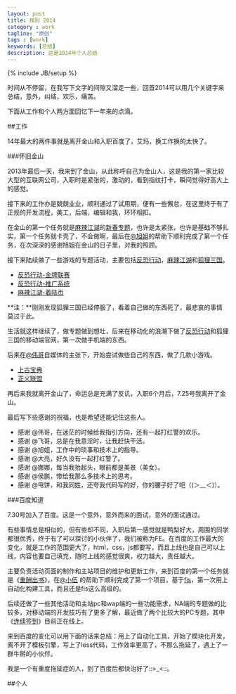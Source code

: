 ```yaml
---
layout: post
title: 挥别 2014 
category : work
tagline: "原创"
tags : [work]
keywords: [总结]
description: 这是2014年个人总结
---
```

{% include JB/setup %}

时间从不停留，在我写下文字的间隙又溜走一些，回首2014可以用几个关键字来总结，意外，纠结，欢乐，痛苦。

下面从工作和个人两方面回忆下一年来的点滴。

##工作

14年最大的两件事就是离开金山和入职百度了，艾玛，换工作换的太快了。

###怀旧金山

2013年最后一天，我来到了金山，从此称呼自己为金山人，这是我的第一家比较大型的互联网公司，入职时是紧张的，激动的，看到指纹打卡，瞬间觉得好高大上的感觉。

接下来的工作亦是兢兢业业，顺利通过了试用期，便有一些懈怠，在这里终于有了正规的开发流程，美工，后端，编辑和我，环环相扣。

在金山的第一个任务就是[麻辣江湖](http://mj.xoyo.com)的[新春专题](http://mj.xoyo.com/zt/2014/01/06/index.shtml)，也许是太紧张，也许是基础不够扎实，第一个任务就卡壳了，不会做啊，最后在[@旭姐](http://weibo.com/sunxu)的帮助下顺利完成了第一个任务，在次深深的感谢旭姐在金山的日子里，对我的照顾。

接下来陆续做了一些游戏的专题活动，主要包括[反恐行动](http://xd.xoyo.com)，[麻辣江湖](http://mj.xoyo.com)和[狐狸三国](http://fox.xoyo.com)。

- [反恐行动-金牌联赛](http://xd.xoyo.com/zt/2014/gold/index.shtml)
- [反恐行动-推广系统](http://zt.xoyo.com/xd/tuiguang/)
- [麻辣江湖-着陆页](http://mj.xoyo.com/)

**注：**刚刚发现狐狸三国已经停服了，看着自己做的东西死了，最悲哀的事情莫过于此。

生活就这样继续了，做专题做到想吐，后来在移动化的浪潮下做了[反恐行动](http://xd.m.xoyo.com/)和狐狸三国的移动端官网，第一次做手机端的东西。

后来在[@伟哥](http://www.labazhou.net/)自媒体的主张下，开始尝试做些自己的东西，做了几款小游戏。

- [上古宝典](http://zt.xoyo.com/play/jx3sgbd/)
- [正义联盟](http://xd.xoyo.com/zt/zylm/index.html)

再后来我就离开金山了，命运总是充满了反讥，入职6个月后，7.25号我离开了金山。

最后写下些感谢的祝福，也是希望还能记住这些人。

- 感谢 @伟哥，在迷茫的时候给我指引方向，还有一起打红警的欢乐。
- 感谢 @飞哥，总是在我意淫时，让我赶快干活。
- 感谢 @旭姐，工作中的琐事和技术上的指导。
- 感谢 @大亮，好久没有一起打红警了。
- 感谢 @娜娜，每当我抬起头，眼前都是美景（美女）。
- 感谢 @侯鹏，带给我那么多技术上的思考。
- 感谢 @甩饼，和我同姓，还夸我代码写的好，你的腰子好了吧（(＞﹏＜)）。

###百度知道

7.30号加入了百度。这是一个意外，意外而来的面试，意外的面试通过。

有些事情总是相似的，但有些却不同，入职后第一感觉就是鸭梨好大，周围的同学都很优秀，终于有了可以探讨的小伙伴了，我们被称为FE。在百度的工作最大的变化，就是工作的范围更大了，html，css，js都要写，而且上线也是自己可以上线，内容也要自己填充，随时上线的感觉很爽，权力越大，责任越大。

主要负责活动页面的制作和主站项目的维护和更新工作，来到百度的第一个任务就是《[重酬出书](http://zhidao.baidu.com/s/book/index.html)》，在[@小伍](http://blog.wuyuying.com/) 的帮助下顺利完成了第一个项目，基于[fis](http://fis.baidu.com/)，第一次用上自动化构建工具，而且还是fis这么高级的。

后续还做了一些其他活动和主站pc和wap端的一些功能需求，NA端的专题做的比较多，对移动端的开发技巧有了更多了解，最近做了两个比较大的PC专题，其中《[连续签到](http://zhidao.baidu.com/s/continue-sign/index.html)》目前正在线上。

来到百度的变化可以用下面的话来总结：用上了自动化工具，开始了模块化开发，离不开了模板引擎，写上了less代码，工作效率更高了，不那么拖延了，遇上了一群牛掰的小伙伴。

我是一个有重度拖延症的人，到了百度后都快治好了::>_<::。

##个人




